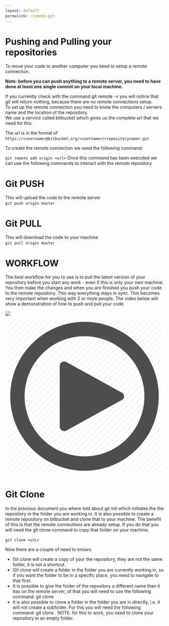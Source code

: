 ```yaml
---
layout: default
permalink: /remote-git
---
```


# Pushing and Pulling your repositories
To move your code to another computer you need to setup a remote connection.

**Note: before you can push anything to a remote server, you need to have done at least one single commit on your local machine.**

If you currently check with the command git remote -v you will notice that git will return nothing, because there are no remote connections setup.  
To set up the remote connection you need to know the computers / servers name and the location of the repository.  
We use a service called bitbucket which gives us the complete url that we need for this.

The url is in the format of
`https://<username>@bitbucket.org/<username>/<repositoryname>.git`

To create the remote connection we need the following command:

`git remote add origin <url>`
Once this command has been executed we can use the following commands to interact with the remote 
repository

# Git PUSH
This will upload the code to the remote server  
`git push origin master`

# Git PULL
This will download the code to your machine  
`git pull origin master`

# WORKFLOW
The best workflow for you to use is to pull the latest version of your repository before you start any work - even if this is only your own machine.
You then make the changes and when you are finished you push your code to the remote repository.
This way everything stays in sync. This becomes very important when working with 2 or more people.
The video below will show a demonstration of how to push and pull your code.

<a href="https://www.youtube.com/watch?v=B2Qfqb2YHJo" target="_blank">
    <span class="images">
        <img src="https://img.youtube.com/vi/B2Qfqb2YHJo/0.jpg" >
        <img class="playbtn playbtn2" src="./assets/images/playbtn.png" >
    </span>
</a>



# Git Clone
In the previous document you where told about git init which initiates the the repository in the folder you are working in.
It is also possible to create a remote repository on bitbucket and clone that to your machine. The benefit of this is that the remote connections are already setup.
If you do that you will need the git clone command to copy that folder on your machine.

`git clone <urL>`

Now there are a couple of need to knows:

* Git clone will create a copy of your the repository, they are not the same folder, it is not a shortcut.
* Git clone will create a folder in the folder you are currently working in, so if you want the folder to be in a specific place, you need to navigate to that first.
* It is possible to give the folder of the repository a different name than it has on the remote server, of that you will need to use the following command: git clone <url> <foldername>
* It is also possible to clone a folder in the folder you are in directly, i.e. it will not create a subfolder. For this you will need the following command: git clone <url> . NOTE: for this to work, you need to clone your repository in an empty folder.